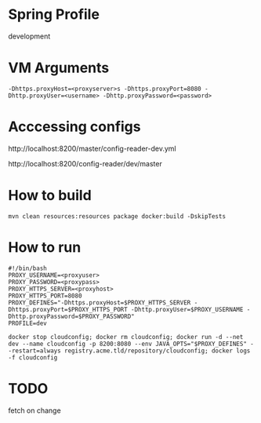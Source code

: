 # Spring Profile

development

# VM Arguments

```
-Dhttps.proxyHost=<proxyserver>s -Dhttps.proxyPort=8080 -Dhttp.proxyUser=<username> -Dhttp.proxyPassword=<password>
```

# Acccessing configs

 http://localhost:8200/master/config-reader-dev.yml 
 
 http://localhost:8200/config-reader/dev/master
 
# How to build

 ```
 mvn clean resources:resources package docker:build -DskipTests
 ```

# How to run

```
#!/bin/bash
PROXY_USERNAME=<proxyuser>
PROXY_PASSWORD=<proxypass>
PROXY_HTTPS_SERVER=<proxyhost>
PROXY_HTTPS_PORT=8080
PROXY_DEFINES="-Dhttps.proxyHost=$PROXY_HTTPS_SERVER -Dhttps.proxyPort=$PROXY_HTTPS_PORT -Dhttp.proxyUser=$PROXY_USERNAME -Dhttp.proxyPassword=$PROXY_PASSWORD"
PROFILE=dev

docker stop cloudconfig; docker rm cloudconfig; docker run -d --net dev --name cloudconfig -p 8200:8080 --env JAVA_OPTS="$PROXY_DEFINES" --restart=always registry.acme.tld/repository/cloudconfig; docker logs -f cloudconfig
``` 
 
# TODO
 
fetch on change
